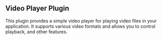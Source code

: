 ## Video Player Plugin

This plugin provides a simple video player for playing video files in your application. It supports various video formats and allows you to control playback, and other features.